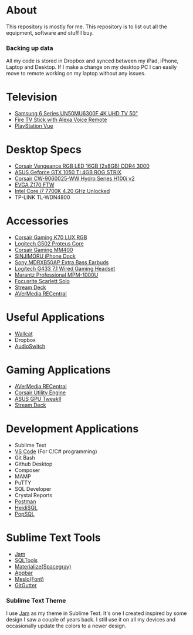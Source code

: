 # About
This repository is mostly for me. This repository is to list out all the equipment, software and stuff I buy.

### Backing up data
All my code is stored in Dropbox and synced between my iPad, iPhone, Laptop and Desktop. If I make a change on my desktop PC I can easily move to remote working on my laptop without any issues.

# Television
* [Samsung 6 Series UN50MU6300F 4K UHD TV 50"](http://a.co/aR400UT)
* [Fire TV Stick with Alexa Voice Remote](http://a.co/iHjJC9u)
* [PlayStation Vue](https://www.playstation.com/en-us/network/vue/v)

# Desktop Specs
* [Corsair Vengeance RGB LED 16GB (2x8GB) DDR4 3000](http://a.co/0P0bpPD)
* [ASUS Geforce GTX 1050 Ti 4GB ROG STRIX](http://a.co/hbEWfcS)
* [Corsair CW-9060025-WW Hydro Series H100i v2](http://a.co/bYkMzBy)
* [EVGA Z170 FTW](http://a.co/cvEDMvy)
* [Intel Core i7 7700K 4.20 GHz Unlocked](http://a.co/eCuHqY5)
* TP-LINK TL-WDN4800

# Accessories
* [Corsair Gaming K70 LUX RGB](http://a.co/hzH0ngF)
* [Logitech G502 Proteus Core](http://a.co/de3nhKv)
* [Corsair Gaming MM400](http://a.co/cE8WvFS)
* [SINJIMORU iPhone Dock](http://a.co/2tKGiyW)
* [Sony MDRXB50AP Extra Bass Earbuds](http://a.co/3FyBACN)
* [Logitech G433 7.1 Wired Gaming Headset](http://a.co/781EA7I)
* [Marantz Professional MPM-1000U](http://a.co/jdhlal3)
* [Focusrite Scarlett Solo](http://a.co/1pEmPvE)
* [Stream Deck](https://www.elgato.com/en/gaming/stream-deck)
* [AVerMedia RECentral](http://www.avermedia.com/gaming/product/game_capture/live_gamer_hd)

# Useful Applications
* [Wallcat](https://github.com/PaitoAnderson/WallcatWindows)
* Dropbox
* [AudioSwitch](https://github.com/sirWest/AudioSwitch)

# Gaming Applications
* [AVerMedia RECentral](http://www.avermedia.com/gaming/product/game_capture/live_gamer_hd)
* [Corsair Utility Engine](https://www.corsair.com/us/en/downloads)
* [ASUS GPU TweakII](https://www.asus.com/us/site/graphics-cards/gpu-tweak-ii/)
* [Stream Deck](https://www.elgato.com/en/gaming/stream-deck)

# Development Applications
* Sublime Text
* [VS Code](https://code.visualstudio.com/) (For C/C# programming)
* Git Bash
* Github Desktop
* Composer
* MAMP
* PuTTY
* SQL Developer
* Crystal Reports
* [Postman](https://www.getpostman.com/apps)
* [HeidiSQL](https://www.heidisql.com/)
* [PopSQL](https://popsql.io/)

# Sublime Text Tools
- [Jam](https://github.com/joeygallegos/Jam)
- [SQLTools](http://code.mteixeira.me/SQLTools/)
- [Materialize(Spacegray)](https://github.com/saadq/Materialize)
- [Appbar](https://github.com/saadq/Materialize-Appbar)
- [Meslo(Font)](https://github.com/andreberg/Meslo-Font)
- [GitGutter](https://github.com/jisaacks/GitGutter)

### Sublime Text Theme
I use [Jam](https://github.com/joeygallegos/Jam) as my theme in Sublime Text. It's one I created inspired by some design I saw a couple of years back. I still use it on all my devices and occasionally update the colors to a newer design.
